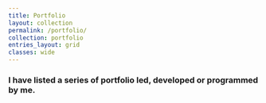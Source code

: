 ```yaml
---
title: Portfolio
layout: collection
permalink: /portfolio/
collection: portfolio
entries_layout: grid
classes: wide
---
```


### I have listed a series of portfolio led, developed or programmed by me.
